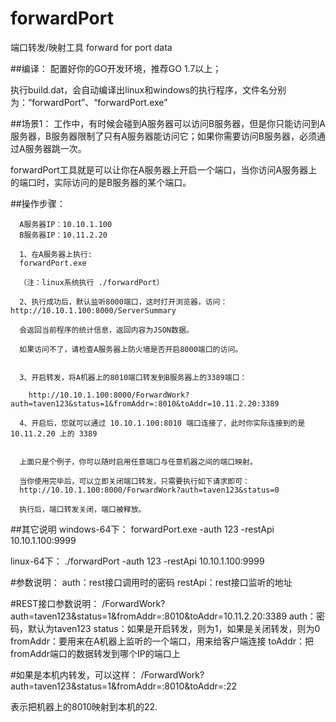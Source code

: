 # forwardPort
端口转发/映射工具 forward for port data

##编译：
配置好你的GO开发环境，推荐GO 1.7以上；

执行build.dat，会自动编译出linux和windows的执行程序，文件名分别为：“forwardPort”、“forwardPort.exe”


##场景1：
工作中，有时候会碰到A服务器可以访问B服务器，但是你只能访问到A服务器，B服务器限制了只有A服务器能访问它；如果你需要访问B服务器，必须通过A服务器跳一次。

forwardPort工具就是可以让你在A服务器上开启一个端口，当你访问A服务器上的端口时，实际访问的是B服务器的某个端口。

##操作步骤：
```
  A服务器IP：10.10.1.100
  B服务器IP：10.11.2.20

  1、在A服务器上执行:
  forwardPort.exe

  （注：linux系统执行 ./forwardPort）

  2、执行成功后，默认监听8000端口，这时打开浏览器，访问：http://10.10.1.100:8000/ServerSummary

  会返回当前程序的统计信息，返回内容为JSON数据。

  如果访问不了，请检查A服务器上防火墙是否开启8000端口的访问。


  3、开启转发，将A机器上的8010端口转发到B服务器上的3389端口：

    http://10.10.1.100:8000/ForwardWork?auth=taven123&status=1&fromAddr=:8010&toAddr=10.11.2.20:3389

  4、开启后，您就可以通过 10.10.1.100:8010 端口连接了，此时你实际连接到的是 10.11.2.20 上的 3389


  上面只是个例子，你可以随时启用任意端口与任意机器之间的端口映射。

  当你使用完毕后，可以立即关闭端口转发，只需要执行如下请求即可：
  http://10.10.1.100:8000/ForwardWork?auth=taven123&status=0

  执行后，端口转发关闭，端口被释放。

```
##其它说明
windows-64下：
forwardPort.exe -auth 123 -restApi 10.10.1.100:9999

linux-64下：
./forwardPort -auth 123 -restApi 10.10.1.100:9999

#参数说明：
auth：rest接口调用时的密码
restApi：rest接口监听的地址

#REST接口参数说明：
/ForwardWork?auth=taven123&status=1&fromAddr=:8010&toAddr=10.11.2.20:3389
auth：密码，默认为taven123
status：如果是开启转发，则为1，如果是关闭转发，则为0
fromAddr：要用来在A机器上监听的一个端口，用来给客户端连接
toAddr：把fromAddr端口的数据转发到哪个IP的端口上

#如果是本机内转发，可以这样：
/ForwardWork?auth=taven123&status=1&fromAddr=:8010&toAddr=:22

表示把机器上的8010映射到本机的22.















